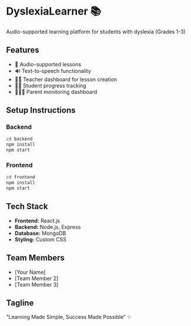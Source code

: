 # DyslexiaLearner 📚

Audio-supported learning platform for students with dyslexia (Grades 1-3)

## Features
- 🎵 Audio-supported lessons
- 🔊 Text-to-speech functionality
- 👨‍🏫 Teacher dashboard for lesson creation
- 👨‍🎓 Student progress tracking
- 👨‍👩‍👧 Parent monitoring dashboard

## Setup Instructions

### Backend
```bash
cd backend
npm install
npm start
```

### Frontend
```bash
cd frontend
npm install
npm start
```

## Tech Stack
- **Frontend:** React.js
- **Backend:** Node.js, Express
- **Database:** MongoDB
- **Styling:** Custom CSS

## Team Members
- [Your Name]
- [Team Member 2]
- [Team Member 3]

## Tagline
"Learning Made Simple, Success Made Possible" ✨